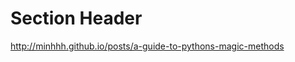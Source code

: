 <!SLIDE center subsection>
# Section Header

http://minhhh.github.io/posts/a-guide-to-pythons-magic-methods